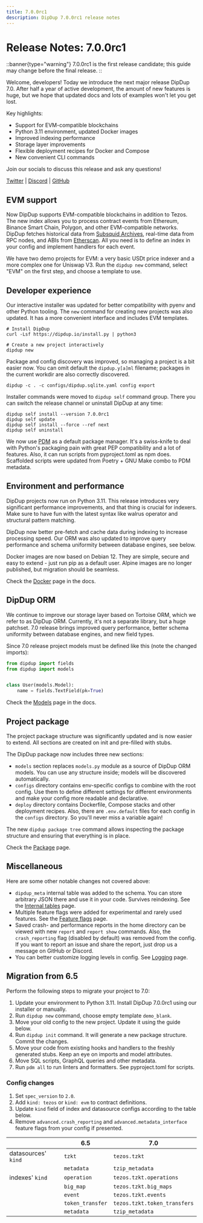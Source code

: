 ```yaml
---
title: 7.0.0rc1
description: DipDup 7.0.0rc1 release notes
---
```


# Release Notes: 7.0.0rc1

::banner{type="warning"}
7.0.0rc1 is the first release candidate; this guide may change before the final release. 
::

Welcome, developers! Today we introduce the next major release DipDup 7.0. After half a year of active development, the amount of new features is huge, but we hope that updated docs and lots of examples won't let you get lost.

Key highlights:

- Support for EVM-compatible blockchains
- Python 3.11 environment, updated Docker images
- Improved indexing performance
- Storage layer improvements
- Flexible deployment recipes for Docker and Compose
- New convenient CLI commands


Join our socials to discuss this release and ask any questions!

[Twitter](https://twitter.com/dipdup_io) | [Discord](https://discord.gg/NbANhqCJHA) | [GitHub](https://github.com/dipdup-io/dipdup)

## EVM support

Now DipDup supports EVM-compatible blockchains in addition to Tezos. The new index allows you to process contract events from Ethereum, Binance Smart Chain, Polygon, and other EVM-compatible networks. DipDup fetches historical data from [Subsquid Archives](https://www.subsquid.io/), real-time data from RPC nodes, and ABIs from [Etherscan](https://etherscan.io/). All you need is to define an index in your config and implement handlers for each event.

We have two demo projects for EVM: a very basic USDt price indexer and a more complex one for Uniswap V3. Run the `dipdup new` command, select "EVM" on the first step, and choose a template to use.

## Developer experience

Our interactive installer was updated for better compatibility with pyenv and other Python tooling. The `new` command for creating new projects was also updated. It has a more convenient interface and includes EVM templates.

```shell [Terminal]
# Install DipDup
curl -Lsf https://dipdup.io/install.py | python3

# Create a new project interactively
dipdup new
```

Package and config discovery was improved, so managing a project is a bit easier now. You can omit default the `dipdup.y[a]ml` filename; packages in the current workdir are also correctly discovered.

```shell [Terminal]
dipdup -c . -c configs/dipdup.sqlite.yaml config export
```

Installer commands were moved to `dipdup self` command group. There you can switch the release channel or uninstall DipDup at any time:

```shell
dipdup self install --version 7.0.0rc1
dipdup self update
dipdup self install --force --ref next
dipdup self uninstall
```

We now use [PDM](https://pdm.fming.dev/) as a default package manager. It's a swiss-knife to deal with Python's packaging pain with great PEP compatibility and a lot of features. Also, it can run scripts from pyproject.toml as npm does. Scaffolded scripts were updated from Poetry + GNU Make combo to PDM metadata.

## Environment and performance

DipDup projects now run on Python 3.11. This release introduces very significant performance improvements, and that thing is crucial for indexers. Make sure to have fun with the latest syntax like walrus operator and structural pattern matching.

DipDup now better pre-fetch and cache data during indexing to increase processing speed. Our ORM was also updated to improve query performance and schema uniformity between database engines, see below.

Docker images are now based on Debian 12. They are simple, secure and easy to extend - just run pip as a default user. Alpine images are no longer published, but migration should be seamless.

Check the [Docker](../6.deployment/2.docker.md) page in the docs.

## DipDup ORM

We continue to improve our storage layer based on Tortoise ORM, which we refer to as DipDup ORM. Currently, it's not a separate library, but a huge patchset. 7.0 release brings improved query performance, better schema uniformity between database engines, and new field types.

Since 7.0 release project models must be defined like this (note the changed imports):

```python
from dipdup import fields
from dipdup import models


class User(models.Model):
    name = fields.TextField(pk=True)
```

Check the [Models](../1.getting-started/5.models.md) page in the docs.

## Project package

The project package structure was significantly updated and is now easier to extend. All sections are created on init and pre-filled with stubs.

The DipDup package now includes three new sections:

- `models` section replaces `models.py` module as a source of DipDup ORM models. You can use any structure inside; models will be discovered automatically.
- `configs` directory contains env-specific configs to combine with the root config. Use them to define different settings for different environments and make your config more readable and declarative.
- `deploy` directory contains Dockerfile, Compose stacks and other deployment recipes. Also, there are `.env.default` files for each config in the `configs` directory. So you'll never miss a variable again!

The new `dipdup package tree` command allows inspecting the package structure and ensuring that everything is in place.

Check the [Package](../1.getting-started/4.package.md) page.

## Miscellaneous

Here are some other notable changes not covered above:

- `dipdup_meta` internal table was added to the schema. You can store arbitrary JSON there and use it in your code. Survives reindexing. See the [Internal tables](../1.getting-started/6.internal-tables.md) page.
- Multiple feature flags were added for experimental and rarely used features. See the [Feature flags](../5.advanced/2.feature-flags.md) page.
- Saved crash- and performance reports in the home directory can be viewed with new `report` and `report show` commands. Also, the `crash_reporting` flag (disabled by default) was removed from the config. If you want to report an issue and share the report, just drop us a message on GitHub or Discord.
- You can better customize logging levels in config. See [Logging](../6.deployment/5.logging.md) page.

## Migration from 6.5

Perform the following steps to migrate your project to 7.0:

1. Update your environment to Python 3.11. Install DipDup 7.0.0rc1 using our installer or manually.
2. Run `dipdup new` command, choose empty template `demo_blank`.
3. Move your old config to the new project. Update it using the guide below.
4. Run `dipdup init` command. It will generate a new package structure. Commit the changes.
5. Move your code from existing hooks and handlers to the freshly generated stubs. Keep an eye on imports and model attributes.
6. Move SQL scripts, GraphQL queries and other metadata.
7. Run `pdm all` to run linters and formatters. See pyproject.toml for scripts.

### Config changes

1. Set `spec_version` to `2.0`.
2. Add `kind: tezos` or `kind: evm` to contract definitions.
3. Update `kind` field of index and datasource configs according to the table below.
4. Remove `advanced.crash_reporting` and `advanced.metadata_interface` feature flags from your config if presented.

|                     | 6.5              | 7.0                          |
| ------------------- | ---------------- | ---------------------------- |
| datasources' `kind` | `tzkt`           | `tezos.tzkt`                 |
|                     | `metadata`       | `tzip_metadata`              |
| indexes' `kind`     | `operation`      | `tezos.tzkt.operations`      |
|                     | `big_map`        | `tezos.tzkt.big_maps`        |
|                     | `event`          | `tezos.tzkt.events`          |
|                     | `token_transfer` | `tezos.tzkt.token_transfers` |
|                     | `metadata`       | `tzip_metadata`              |
